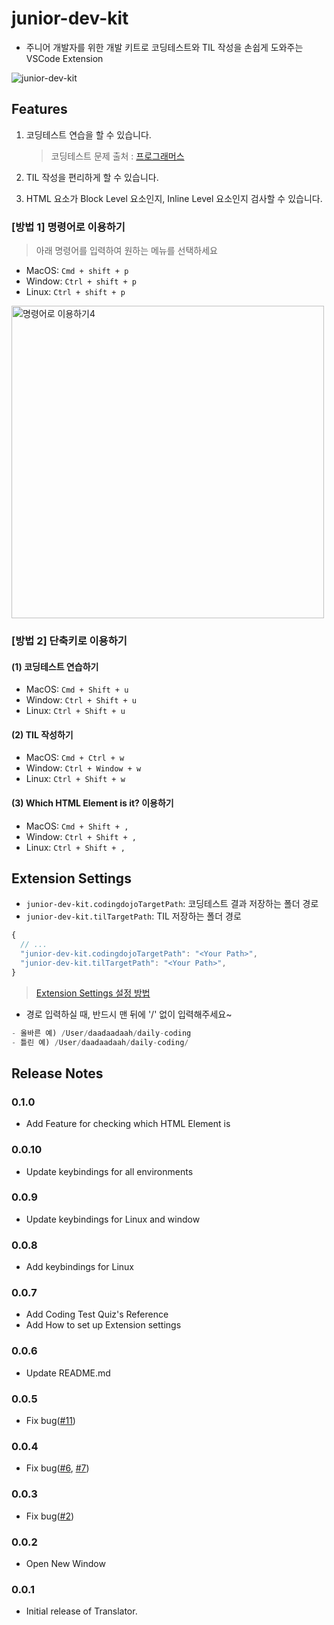 # junior-dev-kit

- 주니어 개발자를 위한 개발 키트로 코딩테스트와 TIL 작성을 손쉽게 도와주는 VSCode Extension

![junior-dev-kit](https://user-images.githubusercontent.com/60481383/105970660-f67e4f80-60cc-11eb-8076-b68e4453f4f5.gif)

## Features

1. 코딩테스트 연습을 할 수 있습니다.

   > 코딩테스트 문제 출처 : [프로그래머스](https://programmers.co.kr/learn/challenges?tab=all_challenges)

2. TIL 작성을 편리하게 할 수 있습니다.

3. HTML 요소가 Block Level 요소인지, Inline Level 요소인지 검사할 수 있습니다.

### [방법 1] 명령어로 이용하기
> 아래 명령어를 입력하여 원하는 메뉴를 선택하세요

- MacOS: `Cmd + shift + p`
- Window: `Ctrl + shift + p`
- Linux: `Ctrl + shift + p`

<img width="500" alt="명령어로 이용하기4" src="https://user-images.githubusercontent.com/60481383/105630887-e547ff80-5e8e-11eb-8ae9-e224b21656f9.png">

### [방법 2] 단축키로 이용하기

#### (1) 코딩테스트 연습하기

- MacOS: `Cmd + Shift + u`
- Window: `Ctrl + Shift + u`
- Linux: `Ctrl + Shift + u`

#### (2) TIL 작성하기

- MacOS: `Cmd + Ctrl + w`
- Window: `Ctrl + Window + w`
- Linux: `Ctrl + Shift + w`

#### (3) Which HTML Element is it? 이용하기

- MacOS: `Cmd + Shift + ,`
- Window: `Ctrl + Shift + ,`
- Linux: `Ctrl + Shift + ,`

## Extension Settings

- `junior-dev-kit.codingdojoTargetPath`: 코딩테스트 결과 저장하는 폴더 경로
- `junior-dev-kit.tilTargetPath`: TIL 저장하는 폴더 경로

```js
{
  // ...
  "junior-dev-kit.codingdojoTargetPath": "<Your Path>",
  "junior-dev-kit.tilTargetPath": "<Your Path>",
}
```

> [Extension Settings 설정 방법](https://www.notion.so/junior-dev-kit-Tutorial-2903b9d0c767481f8f5920a7e27e196f)

- 경로 입력하실 때, 반드시 맨 뒤에 '/' 없이 입력해주세요~

```js
- 올바른 예) /User/daadaadaah/daily-coding
- 틀린 예) /User/daadaadaah/daily-coding/
```

## Release Notes
### 0.1.0
- Add Feature for checking which HTML Element is


### 0.0.10

- Update keybindings for all environments

### 0.0.9

- Update keybindings for Linux and window

### 0.0.8

- Add keybindings for Linux

### 0.0.7

- Add Coding Test Quiz's Reference
- Add How to set up Extension settings

### 0.0.6

- Update README.md

### 0.0.5

- Fix bug([#11](https://github.com/daadaadaah/junior-dev-kit/issues/11))

### 0.0.4

- Fix bug([#6](https://github.com/daadaadaah/junior-dev-kit/issues/6), [#7](https://github.com/daadaadaah/junior-dev-kit/issues/7))

### 0.0.3

- Fix bug([#2](https://github.com/daadaadaah/junior-dev-kit/issues/2))

### 0.0.2

- Open New Window

### 0.0.1

- Initial release of Translator.
